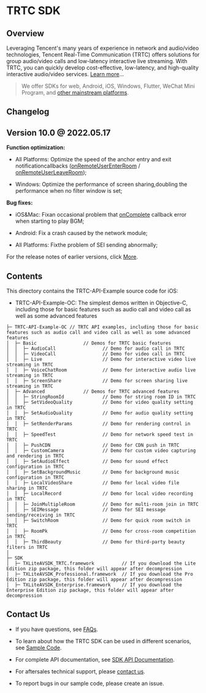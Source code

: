 # TRTC SDK

## Overview

Leveraging Tencent's many years of experience in network and audio/video technologies, Tencent Real-Time Communication (TRTC) offers solutions for group audio/video calls and low-latency interactive live streaming. With TRTC, you can quickly develop cost-effective, low-latency, and high-quality interactive audio/video services. [Learn more](https://cloud.tencent.com/document/product/647/16788)...

> We offer SDKs for web, Android, iOS, Windows, Flutter, WeChat Mini Program, and [other mainstream platforms](https://github.com/LiteAVSDK?q=TRTC_&type=all&sort=).



## Changelog

## Version 10.0 @ 2022.05.17

**Function optimization:**

- All Platforms: Optimize the speed of the anchor entry and exit notificationcallbacks ([onRemoteUserEnterRoom](https://liteav.sdk.qcloud.com/doc/api/zh-cn/group__TRTCCloudDelegate__ios.html#a390831928a4d2a7977c4c1572da8be58) / [onRemoteUserLeaveRoom](https://liteav.sdk.qcloud.com/doc/api/zh-cn/group__TRTCCloudDelegate__ios.html#afa7d16e1e4c66d938fc2bc69f3e34c28));

- Windows: Optimize the performance of screen sharing,doubling the performance when no filter window is set;

**Bug fixes:**

- iOS&Mac: Fixan occasional problem that [onComplete](https://liteav.sdk.qcloud.com/doc/api/zh-cn/group__TXAudioEffectManager__ios.html#a08ab9a6d9100f133420e44ae5eb99ee6) callback error when starting to play BGM;

- Android: Fix a crash caused by the network module;

- All Platforms: Fixthe problem of SEI sending abnormally;

For the release notes of earlier versions, click [More](https://cloud.tencent.com/document/product/647/46907).


## Contents

This directory contains the TRTC-API-Example source code for iOS:
- TRTC-API-Example-OC: The simplest demos written in Objective-C, including those for basic features such as audio call and video call as well as some advanced features
```
├─ TRTC-API-Example-OC // TRTC API examples, including those for basic features such as audio call and video call as well as some advanced features
│  ├─ Basic                 // Demos for TRTC basic features
│  │  ├─ AudioCall                 // Demo for audio call in TRTC
│  │  ├─ VideoCall                 // Demo for video call in TRTC
│  │  ├─ Live                      // Demo for interactive video live streaming in TRTC
│  │  ├─ VoiceChatRoom             // Demo for interactive audio live streaming in TRTC
│  │  ├─ ScreenShare               // Demo for screen sharing live streaming in TRTC
│  ├─ Advanced              // Demos for TRTC advanced features
│  │  ├─ StringRoomId              // Demo for string room ID in TRTC
│  │  ├─ SetVideoQuality           // Demo for video quality setting in TRTC
│  │  ├─ SetAudioQuality           // Demo for audio quality setting in TRTC
│  │  ├─ SetRenderParams           // Demo for rendering control in TRTC
│  │  ├─ SpeedTest                 // Demo for network speed test in TRTC
│  │  ├─ PushCDN                   // Demo for CDN push in TRTC
│  │  ├─ CustomCamera              // Demo for custom video capturing and rendering in TRTC
│  │  ├─ SetAudioEffect            // Demo for sound effect configuration in TRTC
│  │  ├─ SetBackgroundMusic        // Demo for background music configuration in TRTC
│  │  ├─ LocalVideoShare           // Demo for local video file sharing in TRTC
│  │  ├─ LocalRecord               // Demo for local video recording in TRTC
│  │  ├─ JoinMultipleRoom          // Demo for multi-room join in TRTC
│  │  ├─ SEIMessage                // Demo for SEI message sending/receiving in TRTC
│  │  ├─ SwitchRoom                // Demo for quick room switch in TRTC
│  │  ├─ RoomPk                    // Demo for cross-room competition in TRTC
│  │  ├─ ThirdBeauty               // Demo for third-party beauty filters in TRTC
│  
├─ SDK 
│  ├─ TXLiteAVSDK_TRTC.framework          // If you download the Lite Edition zip package, this folder will appear after decompression
│  ├─ TXLiteAVSDK_Professional.framework  // If you download the Pro Edition zip package, this folder will appear after decompression
│  ├─ TXLiteAVSDK_Enterprise.framework    // If you download the Enterprise Edition zip package, this folder will appear after decompression

```



## Contact Us
- If you have questions, see [FAQs](https://cloud.tencent.com/document/product/647/43018).

- To learn about how the TRTC SDK can be used in different scenarios, see [Sample Code](https://intl.cloud.tencent.com/document/product/647/42963).

- For complete API documentation, see [SDK API Documentation](http://doc.qcloudtrtc.com/md_introduction_trtc_Android_%E6%A6%82%E8%A7%88.html).
- For aftersales technical support, please [contact us](https://intl.cloud.tencent.com/contact-us).
- To report bugs in our sample code, please create an issue.
